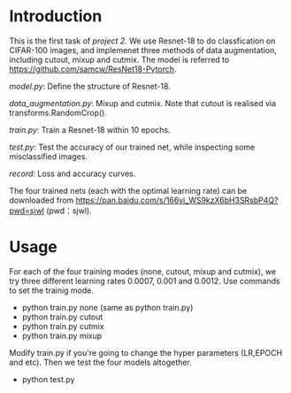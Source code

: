 # Introduction
This is the first task of *project 2*. We use Resnet-18 to do classfication on CIFAR-100 images, and implemenet three methods of data augmentation, including cutout, mixup and cutmix. The model is referred to https://github.com/samcw/ResNet18-Pytorch.

*model.py*: Define the structure of Resnet-18.

*data_augmentation.py*: Mixup and cutmix. Note that cutout is realised via transforms.RandomCrop().

*train.py*: Train a Resnet-18 within 10 epochs.

*test.py*: Test the accuracy of our trained net, while inspecting some misclassified images.

*record*: Loss and accuracy curves.

The four trained nets (each with the optimal learning rate) can be downloaded from https://pan.baidu.com/s/166vi_WS9kzX6bH3SRsbP4Q?pwd=sjwl (pwd：sjwl).

# Usage
For each of the four training modes (none, cutout, mixup and cutmix), we try three different learning rates 0.0007, 0.001 and 0.0012. Use commands to set the trainig mode.

+ python train.py none  (same as python train.py)
+ python train.py cutout
+ python train.py cutmix
+ python train.py mixup

Modify train.py if you're going to change the hyper parameters (LR,EPOCH and etc). Then we test the four models altogether.

+ python test.py

